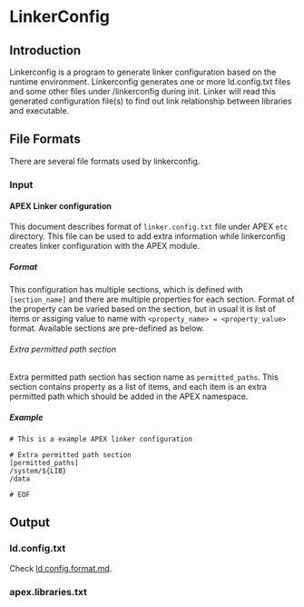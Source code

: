 # LinkerConfig

## Introduction

Linkerconfig is a program to generate linker configuration based on the runtime
environment. Linkerconfig generates one or more ld.config.txt files and some
other files under /linkerconfig during init. Linker will read this generated
configuration file(s) to find out link relationship between libraries and
executable.

## File Formats

There are several file formats used by linkerconfig.

### Input

#### APEX Linker configuration

This document describes format of `linker.config.txt` file under APEX `etc`
directory. This file can be used to add extra information while linkerconfig
creates linker configuration with the APEX module.

##### Format

This configuration has multiple sections, which is defined with `[section_name]`
and there are multiple properties for each section. Format of the property can
be varied based on the section, but in usual it is list of items or assiging
value to name with `<property_name> = <property_value>` format. Available
sections are pre-defined as below.

###### Extra permitted path section

Extra permitted path section has section name as `permitted_paths`. This section
contains property as a list of items, and each item is an extra permitted path
which should be added in the APEX namespace.

##### Example

```
# This is a example APEX linker configuration

# Extra permitted path section
[permitted_paths]
/system/${LIB}
/data

# EOF
```

## Output

### ld.config.txt

Check
[ld.config.format.md](https://android.googlesource.com/platform/bionic/+/master/linker/ld.config.format.md).

### apex.libraries.txt
